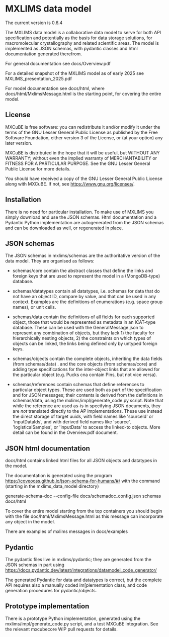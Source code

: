 # MXLIMS data model

The current version is 0.6.4

The MXLIMS data model is a collaborative data model to serve for both API specification and
potentially as the basis for data storage solutions, for macromolecular crystallography and
related scientific areas. The model is implemented as JSON schemas, with pydantic
classes and html documentation generated therefrom.

For general documentation see docs/Overview.pdf

For a detailed snapshot of the MXLIMS model as of early 2025 see MXLIMS_presentation_2025.pdf

For model documentation see docs/html, where docs/html/MxlimsMessage.html is the starting point,
for covering the entire model.

## License

MXCuBE is free software: you can redistribute it and/or modify
it under the terms of the GNU Lesser General Public License as published by
the Free Software Foundation, either version 3 of the License, or
(at your option) any later version.

MXCuBE is distributed in the hope that it will be useful,
but WITHOUT ANY WARRANTY; without even the implied warranty of
MERCHANTABILITY or FITNESS FOR A PARTICULAR PURPOSE.  See the
GNU Lesser General Public License for more details.

You should have received a copy of the GNU Lesser General Public License
along with MXCuBE. If not, see <https://www.gnu.org/licenses/>.


## Installation

There is no need for particular installation.
To make use of MXLIMS you simply download and use the JSON schemas.
Html documentation and a Pydantic Python implementation are autogenerated from the 
JSON schemas and can be downloaded as well, or regenerated in place.


## JSON schemas

The JSON schemas in mxlims/schemas are the authoritative version of the data model.
They are organised as follows:

  - schemas/core contain the abstract classes that define the links and foreign keys
  that are used to represent the model in a (MongoDB-type) database.

  - schemas/datatypes contain all datatypes, i.e. schemas for data that do not have an
  object ID, compare by value, and that can be used in any context. Examples are the
  definitions of enumerations (e.g. space group names), or unit cells.

  - schemas/data contain the definitions of all fields for each supported object,
  those that would be represented as metadata in an ICAT-type database.
  These can be used with the GeneralMessage.json to represent any combination of objects,
  but they lack 1) the faculty for hierarchically nesting objects, 2) the constraints
  on which types of objects can be linked, the links being defined only by untyped foreign keys.

  - schemas/objects contain the complete objects, inheriting the data fields (from schemas/data) .
  and the core objects (from schemas/core) and adding type specifications for the inter-object links
  that are allowed for the particular object (e.g. Pucks cna contain Pins, but not vice versa).

  - schemas/references contain schemas that define references to particular object types.
  These are used both as part of the specification and for JSON messages; their contents
  is derived from the definitions in schemas/data, using the mxlims/impl/generate_code.py script.
  Note that while the reference are used as-is in specifying JSON documents, they are *not*
  translated directly to the AP implementations. These use instead the direct storage of target
  uuids, with field names like 'sourceId' or 'inputDataIds', and with derived field names
  like 'source', 'logisticalSamples', or 'inputData' to access the linked-to objects.
  More detail can be found in the Overview.pdf document.

## JSON html documentation

docs/html contains linked html files for all JSON objects and datatypes in the model.

The documentation is generated using the program https://coveooss.github.io/json-schema-for-humans/#/
with the command (starting in the mxlims_data_model directory)

generate-schema-doc --config-file docs/schemadoc_config.json schemas docs/html

To cover the entire model starting from the top containers you should begin with the file 
doc/html/MxlimsMessage.html as this message can incorporate any object in the model.

There are examples of mxlims messages in docs/examples

## Pydantic

The pydantic files live in mxlims/pydantic; they are generated from the JSON schemas in part using
https://docs.pydantic.dev/latest/integrations/datamodel_code_generator/

The generated Pydantic for data and datatypes is correct, but the complete API requires also
a manually coded im[plementation class, and code generation procedures for pydantic/objects.

## Prototype implementation

There is a prototype Python implementation, generated using the mxlims/impl/generate_code.py script, and a test MXCuBE 
integration. See the relevant mxcubecore WIP pull requests for details.
